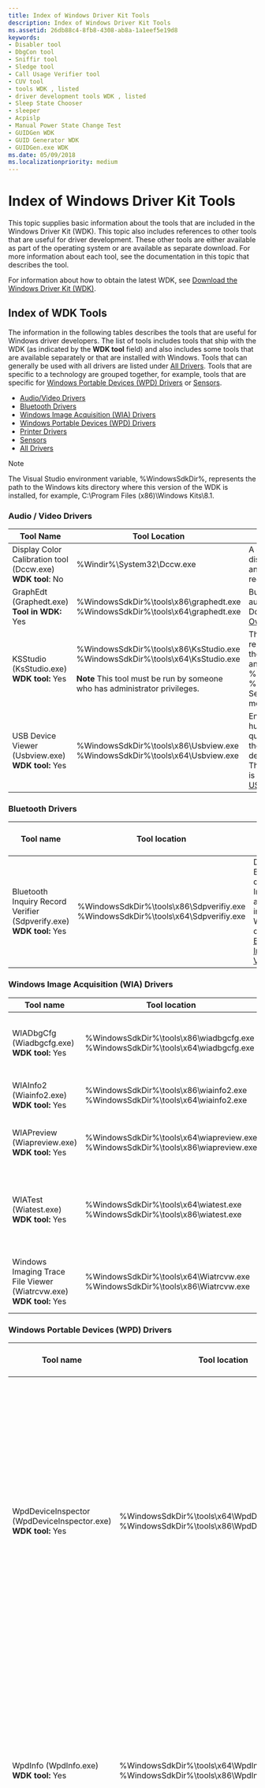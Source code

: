 ```yaml
---
title: Index of Windows Driver Kit Tools
description: Index of Windows Driver Kit Tools
ms.assetid: 26db88c4-8fb8-4308-ab8a-1a1eef5e19d8
keywords:
- Disabler tool
- DbgCon tool
- Sniffir tool
- Sledge tool
- Call Usage Verifier tool
- CUV tool
- tools WDK , listed
- driver development tools WDK , listed
- Sleep State Chooser
- sleeper
- Acpislp
- Manual Power State Change Test
- GUIDGen WDK
- GUID Generator WDK
- GUIDGen.exe WDK
ms.date: 05/09/2018
ms.localizationpriority: medium
---
```


# Index of Windows Driver Kit Tools

This topic supplies basic information about the tools that are included in the Windows Driver Kit (WDK). This topic also includes references to other tools that are useful for driver development. These other tools are either available as part of the operating system or are available as separate download. For more information about each tool, see the documentation in this topic that describes the tool.

For information about how to obtain the latest WDK, see [Download the Windows Driver Kit (WDK)](https://docs.microsoft.com/windows-hardware/drivers/download-the-wdk).

## Index of WDK Tools

The information in the following tables describes the tools that are useful for Windows driver developers. The list of tools includes tools that ship with the WDK (as indicated by the **WDK tool** field) and also includes some tools that are available separately or that are installed with Windows. Tools that can generally be used with all drivers are listed under [All Drivers](#all-drivers). Tools that are specific to a technology are grouped together, for example, tools that are specific for [Windows Portable Devices (WPD) Drivers](#windows-portable-devices-wpd-drivers) or [Sensors](#sensors).

- [Audio/Video Drivers](#audio--video-drivers)
- [Bluetooth Drivers](#bluetooth-drivers)
- [Windows Image Acquisition (WIA) Drivers](#windows-image-acquisition-wia-drivers)
- [Windows Portable Devices (WPD) Drivers](#windows-portable-devices-wpd-drivers)
- [Printer Drivers](#printer-drivers)
- [Sensors](#sensors)
- [All Drivers](#all-drivers)

>[!NOTE]
>The Visual Studio environment variable, %WindowsSdkDir%, represents the path to the Windows kits directory where this version of the WDK is installed, for example, C:\\Program Files (x86)\\Windows Kits\\8.1.

### Audio / Video Drivers

|Tool Name|Tool Location|Description and Help file location|
|----|----|----|
|Display Color Calibration tool (Dccw.exe) </br>**WDK tool**: No|%Windir%\System32\Dccw.exe</br>|A calibration tool that lets users adjust their display color to be closer to the Windows and World Wide Web international standard red-green-blue (sRGB) color space.|
|GraphEdt (Graphedt.exe)</br>**Tool in WDK:** Yes|%WindowsSdkDir%\tools\x86\graphedt.exe</br>%WindowsSdkDir%\tools\x64\graphedt.exe|Builds filter graphs to test streaming audio/video capture drivers.</br>Documentation:</br>[Overview of GraphEdit](https://docs.microsoft.com/windows/win32/directshow/simulating-graph-building-with-graphedit)|
|KSStudio (KsStudio.exe)</br>**WDK tool:** Yes|%WindowsSdkDir%\tools\x86\KsStudio.exe</br> %WindowsSdkDir%\tools\x64\KsStudio.exe</br></br>**Note** This tool must be run by someone who has administrator privileges.|This tool can construct a graphical representation of a filter graph that shows the pin-to-pin connections between filters and the filters' internal nodes.</br>%WindowsSdkDir%\tools\x86\KsStudio.chm</br>%WindowsSdkDir%\tools\x64\KsStudio.chm</br>See [AVStream Testing and Debugging](https://docs.microsoft.com/windows-hardware/drivers/stream/avstream-testing-and-debugging) for more information.|
|USB Device Viewer (Usbview.exe)</br>**WDK tool:** Yes|%WindowsSdkDir%\tools\x86\Usbview.exe</br>%WindowsSdkDir%\tools\x64\Usbview.exe|Enumerates the USB host controllers, USB hubs, and attached USB devices and can query information about the devices from the registry and through USB requests to the devices.</br>The source code for the USB Device Viewer is available from the code gallery, see [USBVIEW Sample Application](https://docs.microsoft.com/samples/microsoft/windows-driver-samples/usbview-sample-application/)|

### Bluetooth Drivers

|Tool name|Tool location|Description and Help file location|
|----|----|----|
|Bluetooth Inquiry Record Verifier (Sdpverify.exe)</br>**WDK tool:** Yes|%WindowsSdkDir%\tools\x86\Sdpverifiy.exe</br>%WindowsSdkDir%\tools\x64\Sdpverifiy.exe|Displays a Bluetooth device's Inquiry Record as Windows interprets it.</br>WDK documentation: [Bluetooth Inquiry Record Verifier](bluetooth-inquiry-record-verifier.md)|

### Windows Image Acquisition (WIA) Drivers

|Tool name|Tool location|Description and Help file location|
|----|----|----|
|WIADbgCfg (Wiadbgcfg.exe)</br>**WDK tool:** Yes|%WindowsSdkDir%\tools\x86\wiadbgcfg.exe</br>%WindowsSdkDir%\tools\x64\wiadbgcfg.exe|Enables logging for WIA drivers (Windows Server 2008 and later versions of Windows).</br>**Note** For earlier versions of Windows, use WIALogCfg.</br>%WindowsSdkDir%\tools\x86\wiadbgcfg.htm</br>%WindowsSdkDir%\tools\x64\wiadbgcfg.htm|
|WIAInfo2 (Wiainfo2.exe)</br>**WDK tool:** Yes|%WindowsSdkDir%\tools\x86\wiainfo2.exe</br>%WindowsSdkDir%\tools\x64\wiainfo2.exe|Displays the WIA item tree so that you can view and edit WIA device driver properties.</br>%WindowsSdkDir%\tools\x86\wiainfo2.htm</br>%WindowsSdkDir%\tools\x64\wiainfo2.htm|
|WIAPreview (Wiapreview.exe)</br>**WDK tool:** Yes|%WindowsSdkDir%\tools\x64\wiapreview.exe</br>%WindowsSdkDir%\tools\x86\wiapreview.exe|Shows how to use the WIA Preview component and the driver's segmentation filter.</br>%WindowsSdkDir%\tools\x64\wiapreview.htm</br>%WindowsSdkDir%\tools\x86\wiapreview.htm|
|WIATest (Wiatest.exe)</br>**WDK tool:** Yes|%WindowsSdkDir%\tools\x64\wiatest.exe</br>%WindowsSdkDir%\tools\x86\wiatest.exe|Displays the item tree that is created by the driver, the Windows Image Acquisition (WIA) properties exposed by the driver, and the current value of each property. You can use this tool to debug your driver during development and unit test.</br>%WindowsSdkDir%\tools\x64\wiatest.htm</br>%WindowsSdkDir%\tools\x64\wiatest.htm|
|Windows Imaging Trace File Viewer (Wiatrcvw.exe)</br>**WDK tool:** Yes|%WindowsSdkDir%\tools\x64\Wiatrcvw.exe</br>%WindowsSdkDir%\tools\x86\Wiatrcvw.exe|Displays the WIA trace log (%WINDIR%\Debug\WIA\wiatrace.log) and lets you change the WIA tracing parameters for each module.</br>%WindowsSdkDir%\tools\x64\Wiatrcvw.mht</br>%WindowsSdkDir%\tools\x64\Wiatrcvw.mht|

### Windows Portable Devices (WPD) Drivers

|Tool name|Tool location|Description and Help file location|
|----|----|----|
|WpdDeviceInspector (WpdDeviceInspector.exe)</br>**WDK tool:** Yes|%WindowsSdkDir%\tools\x64\WpdDeviceInspector.exe</br>%WindowsSdkDir%\tools\x86\WpdDeviceInspector.exe|Queries a WPD driver and generates a comprehensive HTML report that describes your device and its capabilities. For example, you can use it to retrieve a list of supported device commands and objects. And, this tool will generate a list of all properties supported by each object.</br>WDK Documentation:</br>[Windows Portable Devices](https://docs.microsoft.com/windows/win32/windows-portable-devices)</br>[WPD Driver Development Tools](https://docs.microsoft.com/windows-hardware/drivers/portable/familiarizing-yourself-with-the-sample-driver)|
|WpdInfo (WpdInfo.exe)</br>**WDK tool:** Yes|%WindowsSdkDir%\tools\x64\WpdInfo.exe</br>%WindowsSdkDir%\tools\x86\WpdInfo.exe|Performs common WPD operations such as: opening and closing a device, creating or deleting objects on a device, and issuing device commands.</br>WDK Documentation:</br>[Windows Portable Devices](https://docs.microsoft.com/windows/win32/windows-portable-devices)</br>[WPD Driver Development Tools](https://docs.microsoft.com/windows-hardware/drivers/portable/familiarizing-yourself-with-the-sample-driver)|
|Microsoft Network Monitor (NetMon.exe)</br>**WDK tool:** No|Download the Microsoft Network Monitor</br>[NetMon.exe](https://www.microsoft.com/download/details.aspx?displaylang=en&id=4865)|Displays trace information from WPD components. This tool replaces WpdMon.exe which had shipped in previous versions of the WDK.</br>WDK Documentation:</br>[Windows Portable Devices](https://docs.microsoft.com/windows/win32/windows-portable-devices)</br>[WPD Driver Development Tools](https://docs.microsoft.com/windows-hardware/drivers/portable/familiarizing-yourself-with-the-sample-driver), see [Using the Network Monitor Tool](https://docs.microsoft.com/windows-hardware/drivers/portable/using-the-netmon-tool).|

### Printer Drivers

|Tool name|Tool location|Description and Help file location|
|----|----|----|
|GPDCheck (Gpdcheck.exe)</br>**WDK tool:** Yes|%WindowsSdkDir%\tools\x64\gpdcheck.exe</br>%WindowsSdkDir%\tools\x86\gpdcheck.exe|Validates the syntactical correctness of a Generic Printer Description File (GPD).</br>For information about command options, type </br>**gpdcheck /?**|
|INFGate (Infgate.exe)</br>**WDK tool:** Yes|WindowsSdkDir%\tools\x64\infgate.exe</br>%WindowsSdkDir%\tools\x86\infgate.exe.exe|Validates the conformance of a printer INF file.</br>For information about command options, type</br>**infgate /?**|
|isXPS (isXPS.exe)</br>**WDK tool:** Yes|%WindowsSdkDir%\tools\x64\isxps\isxps.exe</br>%WindowsSdkDir%\tools\x86\isxps\isxps.exe|Validates the conformance of an XPS file to the XPS and OPC specifications.</br>For information about command options, type</br>**isxps /?** in a Command prompt window.</br>For more information, see [isXPS Conformance Tool](https://docs.microsoft.com/previous-versions/aa348104(v=vs.110))|
|Looksgood (Looksgood.exe)</br>**WDK tool:** Yes|%WindowsSdkDir%\tools\x64\looksgood.exe</br>%WindowsSdkDir%\tools\x86\looksgood.exe|Validates the correctness of an XPS rendering engine.</br>For information about command options, type</br>**looksgood /?**|
|MakeNTF (Makentf.exe)</br>**WDK tool:** Yes|%WindowsSdkDir%\tools\x64\makentf.exe</br>%WindowsSdkDir%\tools\x86\makentf.exe|Converts Adobe Font Metrics (AFM) files and East Asian font AFM files to Windows font files (.ntf).</br>WDK Documentation:</br>[Converting AFM Files to NTF Files](https://docs.microsoft.com/windows-hardware/drivers/print/converting-afm-files-to-ntf-files)</br>[Converting East Asian AFM Files to NTF Files](https://docs.microsoft.com/windows-hardware/drivers/print/converting-east-asian-afm-files-to-ntf-files)|
|PPDCheck (Ppdcheck.exe)</br>**WDK tool:** Yes|%WindowsSdkDir%\tools\x64\ppdcheck.exe</br>%WindowsSdkDir%\tools\x86\ppdcheck.exe|Validates the syntactical correctness of a PostScript Printer Description File (PPD).</br>For information about command options, type</br>**ppdcheck /?**|
|PTConform (PTConform.exe)</br>**WDK tool:** Yes|%WindowsSdkDir%\tools\x64\PTConform.exe</br>%WindowsSdkDir%\tools\x86\PTConform.exe|Validates a Print Ticket or Print Capabilities document for conformance to the Print Schema.</br>For information about command options, type</br>**ptconform /?**|
|XpsAnalyzer (XpsAnalyzer.exe)</br>**WDK tool:** Yes|%WindowsSdkDir%\tools\x64\XpsAnalyzer.exe</br>%WindowsSdkDir%\tools\x86\XpsAnalyzer.exe|Analyzes XML Paper Specification (XPS) files for compatibility with the XPS 1.0 specification.</br>WDK Documentation:</br>[XpsAnalyzer](xpsanalyzer.md)|

### Sensors

|Tool name|Tool location|Description and Help file location|
|----|----|----|
|Sensor Diagnostic Tool (sensordiagnostictool.exe)</br>**WDK tool:** Yes|%WindowsSdkDir%\tools\x64</br>%WindowsSdkDir%\tools\x86|Tests the driver, firmware, and hardware for sensor and location functionality. The tool invokes the sensor and location API to test data retrieval, event handling, report intervals, change sensitivity, property retrieval.</br>WDK Documentation:</br>[Testing sensor functionality with the Sensor Diagnostic Tool](https://docs.microsoft.com/windows-hardware/drivers/sensors/the-sensor-diagnostic-tool)|

### All Drivers

|Tool name|Tool location|Description and Help file location|
|----|----|----|
|BinPlace (Binplace.exe)</br>**WDK tool:** Yes|%WindowsSdkDir%\bin\x86\binplace.exe|Manages large coding projects by moving files, extracting symbols from executable files, and removing private symbols from symbol files.</br>WDK Documentation:</br>[BinPlace](binplace.md)|
|Code Analysis for Drivers</br>**WDK tool:** Yes|The Code Analysis tool is included in Visual Studio. The driver-specific component is added when you install the WDK.|A static verification tool that detects C and C++ coding errors. This version is specifically designed to detect errors in kernel-mode drivers.</br>WDK Documentation:</br>[Code Analysis for Drivers](code-analysis-for-drivers.md)|
|CertMgr (CertMgr.exe)</br>**WDK tool:** Yes|%WindowsSdkDir%\bin\x64\CertMgr.exe</br>%WindowsSdkDir%\bin\x86\CertMgr.exe|Manages certificates, certificate trust lists (CTLs), and certificate revocation lists (CRLs) that are used to sign drivers and [driver packages](https://docs.microsoft.com/windows-hardware/drivers/install/driver-packages).</br>WDK Documentation:</br>[CertMgr](certmgr.md)|
|ChkINF</br>**WDK tool:** Deprecated|Previous path:</br>%WindowsSdkDir%\tools\x86\Chkinf|ChkInf has been deprecated. Instead, use [InfVerif](infverif.md).</br>WDK Documentation:</br>[InfVerif](infverif.md)|
|Computer Hardware Identification Tool (ComputerHardwareIds.exe)</br>**WDK tool:** Yes|**Windows Driver Kit (WDK) 8:**</br>%WindowsSdkDir%\tools\x64\ComputerHardwareIds.exe</br>%WindowsSdkDir%\tools\x86\ComputerHardwareIds.exe</br>WDKPath\tools\Other\ia64\ComputerHardwareIds.exe</br>**Windows Driver Kit (WDK) 8.1:**</br>%WindowsSdkDir%\bin\x64\ComputerHardwareIds.exe</br>%WindowsSdkDir%\bin\x86\ComputerHardwareIds.exe</br>%WindowsSdkDir%\bin\arm\ComputerHardwareIds.exe|Derives the computer hardware IDs from SMBIOS information.</br>WDK Documentation:</br>[ComputerHardwareIds](computerhardwareids.md)|
|DC2WMIParser (DC2WMIParser.exe)</br>**WDK tool:** Yes|%WindowsSdkDir%\tools\x64\DC2WMIParser.exe</br>%WindowsSdkDir%\tools\x86\DC2WMIParser.exe|DC2WMIParser is a tool that collects the WMI IRP records created by Driver Verifier and converts this log to a text file.</br>Documentation:</br>[IRP Logging](https://docs.microsoft.com/windows-hardware/drivers/devtest/irp-logging)|
|Dependency Walker (Depends.exe)</br>**WDK tool:** Yes|%WindowsSdkDir%\tools\x64\depends.exe</br>%WindowsSdkDir%\tools\x86\depends.exe|Displays the dependence patterns of the modules that are required by an application in a tree diagram. The display includes numerous details, including the functions exported by each module, the functions actually called by other modules, and the minimum set of files that are required for a module to load and run.</br>In the tool, from the **Dependency Walker** Help menu, select **Help Topics**.|
|DevCon (Devcon.exe)</br>**WDK tool:** Yes|%WindowsSdkDir%\tools\x64\devcon.exe</br>%WindowsSdkDir%\tools\x86\devcon.exe|A command-line version of Device Manager. DevCon enables, disables, installs, configures, and removes devices on the local computer and displays detailed information about devices on local and remote computers.</br>WDK Documentation:</br>[DevCon](devcon.md)|
|Drivers (Drivers.exe)</br>**WDK tool:** Yes|%WindowsSdkDir%\tools\x64\drivers.exe</br>%WindowsSdkDir%\tools\x86\drivers.exe|Displays a list of all drivers that are installed on the computer.</br>WDK Documentation:</br>None|
|Driver Verifier (Verifier.exe)</br>**WDK tool:** No|%Windir%\system32\verifier.exe|Monitors kernel-mode drivers and graphics drivers to detect illegal function calls or actions that might corrupt the system. It can subject the drivers to a variety of stresses and tests to find improper behavior.</br>WDK Documentation:</br>[Driver Verifier](driver-verifier.md)|
|Driver Verification Log (DVL)</br>**WDK tool:** Yes|Requires Microsoft Visual Studio and the WDK. From the **Driver** menu, select **Create Driver Verification Log....**|The [Static Tools Logo Test](https://docs.microsoft.com/windows-hardware/test/hlk/testref/6ab6df93-423c-4af6-ad48-8ea1049155ae) requires a Driver Verification Log (DVL) for all applicable driver submissions. The DVL contains a summary of the results from the Code Analysis and Static Driver Verifier log files. See [Creating a Driver Verification Log](https://docs.microsoft.com/windows-hardware/drivers/develop/creating-a-driver-verification-log).|
|Enhanced Storage Certificate Management Tool (EhStorCertMgrCmd.exe)</br>**WDK tool:** Yes|%WindowsSdkDir%\tools\x64\ehstorcertmgrcmd.exe</br>%WindowsSdkDir%\tools\x86\ehstorcertmgrcmd.exe|Manages certificates on USB storage devices that are compliant with the IEEE 1667 standard.</br>WDK Documentation:</br>[Enhanced Storage Certificate Management Tool](enhanced-storage-certificate-management-tool.md)|
|Event and Performance Counter Manifest Generator Tool (ECManGen.exe)</br>**WDK tool:** Yes|%WindowsSdkDir%\bin\x64\ECManGen.exe</br>%WindowsSdkDir%\bin\x86\ECManGen.exe|A tool for creating an event or performance counter manifest (*.man) from scratch without ever having to use XML tags. For information about creating manifest files, see [Writing an Instrumentation Manifest (Windows)](https://docs.microsoft.com/windows/desktop/WES/writing-an-instrumentation-manifest) section and [Adding Event Tracing to Kernel-Mode Drivers](adding-event-tracing-to-kernel-mode-drivers.md)|
|Inf2Cat (Inf2cat.exe)</br>**WDK tool:** Yes|%WindowsSdkDir%\bin\x64\inf2cat.exe</br>%WindowsSdkDir%\bin\x86\inf2cat.exe|Determines whether a [driver package's](https://docs.microsoft.com/windows-hardware/drivers/install/driver-packages) INF file can be digitally-signed for a specified list of Windows versions, and, if so, generates the unsigned [catalog files](https://docs.microsoft.com/windows-hardware/drivers/install/catalog-files) that apply to the specified Windows versions.</br>WDK Documentation:</br>[Inf2Cat](inf2cat.md)|
|InfVerif (InfVerif.exe)</br>**WDK tool:** Yes|c:\Program Files(x86)\Windows Kits\10\tools\arm\infverif.exe</br>c:\Program Files(x86)\Windows Kits\10\tools\arm64\infverif.exe</br>c:\Program Files(x86)\Windows Kits\10\tools\x86\infverif.exe</br>c:\Program Files(x86)\Windows Kits\10\tools\x64\infverif.exe|Tests a driver INF file. In addition to reporting INF syntax problems, the tool reports if the INF file is universal.</br>WDK Documentation:</br>[InfVerif](infverif.md)|
|MakeCat (MakeCat.exe)</br>**WDK tool:** Yes|WDKPath\bin\amd64\MakeCat.exe</br>WDKPath\bin\ia64\MakeCat.exe</br>WDKPath\bin\x86\MakeCat.exe|Creates a [catalog file](https://docs.microsoft.com/windows-hardware/drivers/install/catalog-files) for a [driver package](https://docs.microsoft.com/windows-hardware/drivers/install/driver-packages).</br>WDK Documentation:</br>[MakeCat](makecat.md)|
|MakeCert (MakeCert.exe)</br>**WDK tool:** Yes|%WindowsSdkDir%\bin\x64\MakeCert.exe</br>%WindowsSdkDir%\bin\x86\MakeCert.exe|Creates an X.509 certificate that is signed by a system test root key or by another specified key.</br>WDK Documentation:</br>[MakeCert](makecert.md)|
|MSBuild (MSBuild.exe)/br>**WDK tool:** No|Installed with Visual Studio|Builds the samples, drivers, and associated software components that are supplied in the Microsoft WDK.</br>[MSBuild]( https://docs.microsoft.com/visualstudio/msbuild/msbuild?view=vs-2015)|
|PnpCpu (PnPCpu.exe)</br>**WDK tool:** Yes|%WindowsSdkDir%\tools\x64\PnPCpu.exe</br>%WindowsSdkDir%\tools\x86\PnPCpu.exe|Simulates a hot add of processors to a running instance of Windows Server 2008.</br>WDK Documentation:</br>[PNPCPU](pnpcpu.md)|
|PnPUtil (PnPUtil.exe)</br>**WDK tool:** No|%Windir%\system32\pnputil.exe|A command-line tool that installs or deletes [driver packages](https://docs.microsoft.com/windows-hardware/drivers/install/driver-packages) from the Windows driver store.</br>WDK Documentation:</br>[PnPUtil](pnputil.md)|
|PoolMon (Poolmon.exe)</br>**WDK tool:** Yes|%WindowsSdkDir%\tools\x64\poolmon.exe</br>%WindowsSdkDir%\tools\x86\poolmon.exe|Displays data that the operating system collects about memory allocations from the system's paged and nonpaged kernel pools, and the memory pools used for Terminal Services sessions. The data is grouped by pool allocation tag.</br>WDK Documentation:</br>[PoolMon](poolmon.md)|
|PowerCfg (PowerCfg.exe)</br>**WDK tool:** No|%Windir%\system32\powercfg.exe|A command-line tool that is used to evaluate system energy efficiency.</br>Dev Center Documentation:</br>[Using PowerCfg to Evaluate System Energy Efficiency](https://download.microsoft.com/download/7/E/7/7E7662CF-CBEA-470B-A97E-CE7CE0D98DC2/PowerCfg.docx)</br>For information about command options, type</br>**PowerCfg /?**|
|Pvk2Pfx (Pvk2Pfx.exe)</br>**WDK tool:** Yes|%WindowsSdkDir%\bin\x64\Pvk2Pfx.exe</br>%WindowsSdkDir%\bin\x86\Pvk2Pfx.exe|Copies public key and private key information contained in .spc, .cer, and .pvk files to a personal information exchange (.pfx) file.</br>WDK Documentation:</br>[Pvk2Pfx](pvk2pfx.md)|
|PwrTest (Pwrtest.exe)</br>**WDK tool:** Yes|%WindowsSdkDir%\tools\x64\pwrtest.exe</br>%WindowsSdkDir%\tools\x86\pwrtest.exe|A power management tool that exercises and records power management information from the computer.</br>WDK Documentation:</br>[PwrTest](pwrtest.md)|
|SignTool (SignTool.exe)</br>**WDK tool:** Yes|%WindowsSdkDir%\bin\x64\SignTool.exe</br>%WindowsSdkDir%\bin\x86\SignTool.exe|Digitally-signs files, verifies signatures in files, and time-stamps files.</br>WDK Documentation:</br>[SignTool](signtool.md)|
|Stampinf (Stampinf.exe)</br>**WDK tool:** Yes|%WindowsSdkDir%\bin\x64\stampinf.exe</br>%WindowsSdkDir%\bin\x86\stampinf.exe|Updates common INF file directives, including the **DriverVer** directive.</br>WDK Documentation:</br>[Stampinf](stampinf.md)|
|Static Driver Verifier</br>**WDK tool:** Yes|%WindowsSdkDir%\tools\SDV</br></br>**Note**  Launch Static Driver Verifier from the **Driver** menu in Visual Studio.|A static verification tool for drivers that systematically analyzes the source code of Windows drivers and determines whether the driver properly interacts with the Windows operating system kernel.</br>WDK Documentation:</br>[Static Driver Verifier](static-driver-verifier.md)|
|Tracefmt (Tracefmt.exe)</br>**WDK tool:** Yes|%WindowsSdkDir%\bin\x64\tracefmt.exe</br>%WindowsSdkDir%\bin\x86\tracefmt.exe|Formats and displays trace messages from an event trace log file (.etl) or a real-time trace session.</br>WDK Documentation:</br>[Tracefmt](tracefmt.md)|
|TraceLog (Tracelog.exe)</br>**WDK tool:** Yes|**WDK 8:**</br>%WindowsSdkDir%\tools\x64\tracelog.exe</br>%WindowsSdkDir%\tools\x86\tracelog.exe</br>**WDK 8.1:**</br>%WindowsSdkDir%\bin\x64\tracelog.exe</br>%WindowsSdkDir%\bin\x86\tracelog.exe</br>%WindowsSdkDir%\bin\arm\tracelog.exe|Configures and controls trace sessions from the command line. Measures time spent in deferred procedure calls (DPCs) and interrupt service routines (ISRs).</br>WDK Documentation:</br>[Tracelog](tracelog.md)|
|TracePDB (Tracepdb.exe)</br>**WDK tool:** Yes|%WindowsSdkDir%\bin\x64\tracepdb.exe</br>%WindowsSdkDir%\bin\x86\tracepdb.exe|Creates trace message format (.tmf) files from the full or private PDB symbol file for a WPP trace provider.</br>WDK Documentation:</br>[Tracepdb](tracepdb.md)|
|TraceView (Traceview.exe)</br>**WDK tool:** Yes|%WindowsSdkDir%\tools\x64\TraceView.exe</br>%WindowsSdkDir%\tools\x86\TraceView.exe|Configures and controls trace sessions and displays formatted trace messages from real-time trace sessions and trace logs. TraceView has a graphic user interface and a command-line interface for batch processing and scripting.</br>WDK Documentation:</br>[TraceView](traceview.md)|
|TraceWPP (Tracewpp.exe)</br>**WDK tool:** Yes|%WindowsSdkDir%\bin\x64\tracewpp.exe</br>%WindowsSdkDir%\bin\x86\tracewpp.exe|Runs the Windows Software Trace Preprocessor (WPP).</br>WDK Documentation:</br>[WPP Preprocessor](wpp-preprocessor.md)</br>[Survey of Software Tracing Tools](survey-of-software-tracing-tools.md)|
|WDF Tester</br>**WDK tool:** Yes|%WindowsSdkDir%\tools\x64</br>%WindowsSdkDir%\tools\x86|A set of tools that can be used to test, verify, and debug WDF drivers. The toolset provides a WMI programming interface that can be used in a script or a compiled application.</br>WDK Documentation:</br>[WdfTester: WDF Driver Testing Toolset](wdftester--wdf-driver-testing-toolset.md)|
|WDF Verifier (Wdfverifier.exe)</br>**WDK tool:** Yes|%WindowsSdkDir%\tools\x64\wdfverifier.exe</br>%WindowsSdkDir%\tools\x86\wdfverifier.exe|Provides an easy-to-use interface to the framework's verifier for KMDF and UMDF drivers.</br>WDK Documentation:</br>[WDF Verifier Control Application](wdf-verifier-control-application.md)|
|Web Services on devices (WSD) Basic Interoperability Tool (WSDBIT)</br>**WDK tool:** Yes|**WSDBIT Client:**</br>%WindowsSdkDir%\tools\x64\wsdbit_client.exe</br>%WindowsSdkDir%\tools\x86\wsdbit_client.exe</br>**WSDBIT Server:**</br>%WindowsSdkDir%\tools\x64\wsdbit_server.exe</br>%WindowsSdkDir%\tools\x86\wsdbit_server.exe|Verifies an implementation of Device Profile for Web Services (DPWS) works with WSDAPI.</br>WDK Documentation:</br>[WSD Interoperability Tool](wsdapi-basic-interoperability-tool.md)|
|Winerror (Winerror.exe)</br>**WDK tool:** Yes|%WindowsSdkDir%\tools\x64\winerror.exe</br>%WindowsSdkDir%\tools\x86\winerror.exe|Returns the error message identifier and mapping information for the specified error (Winerror.h) or success codes (Ntstatus.h).</br>For information about command options, type</br>**winerror /?**|
|WMIMofCk (Wmimofck.exe)</br>**WDK tool:** Yes|%WindowsSdkDir%\bin\x86\wmimofck.exe|WDK Documentation:</br>[Using wmimofck.exe](https://docs.microsoft.com/windows-hardware/drivers/kernel/using-wmimofck-exe)</br>For information about command options, type</br>**wmimofck -?**|
|WsdCodeGen (Wsdcodegen.exe)</br>**WDK tool:** Yes|%WindowsSdkDir%\bin\x64\wsdcodegen.exe</br>%WindowsSdkDir%\bin\x86\wsdcodegen.exe|Automatically generates proxies and stubs based on a Web Services contract. Primarily, you can use this tool to create client applications. However, you can use it for testing or for creating user-mode drivers.</br>Verifies that the classes, properties, methods and events specified in a binary MOF file (.bmf) are valid for WMI use. Generates MOF support files.</br>Windows SDK:</br>See the [Web Services on Devices](https://docs.microsoft.com/windows/win32/wsdapi/wsd-portal) section|
|WSDDebug_client and WSDDebug_host</br>**WDK tool:** Yes|**Debug Client:**</br>%WindowsSdkDir%\bin\x64\WSDDebug_client.exe</br>%WindowsSdkDir%\bin\x86\WSDDebug_client.exe</br>**Debug Host:**</br>%WindowsSdkDir%\bin\x64\WSDDebug_host.exe</br>
%WindowsSdkDir%\bin\x86\WSDDebug_host.exe|These tools are a soft device and client that you can use to troubleshoot devices or applications.</br>Windows SDK:</br>[Web Services on Devices](https://docs.microsoft.com/windows/win32/wsdapi/wsd-portal) section|

### Supported platforms

You can run the Windows 10 WDK on Windows 7 and later, and use it to develop drivers for these operating systems:

RUNTIME REQUIREMENTS

|Client OS|Server OS|
|----|----|
|Windows 10|Windows Server 2019, Windows Server 2016|
|Windows 8.1|Windows Server 2012 R2|
|Windows 8|Windows Server 2012|
|Windows 7|Windows Server 2008 R2 SP1|

